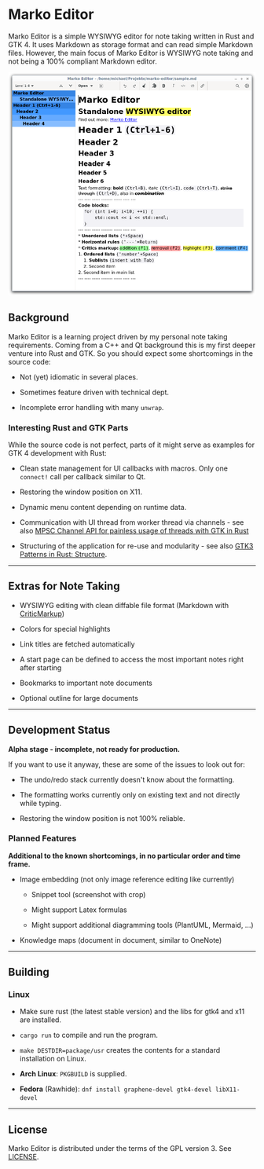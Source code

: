 # Marko Editor

Marko Editor is a simple WYSIWYG editor for note taking written in Rust and GTK 4. It uses Markdown as storage format and can read simple Markdown files. However, the main focus of Marko Editor is WYSIWYG note taking and not being a 100% compliant Markdown editor.

![Marko Editor in link edit mode screenshot](./doc/marko-editor-screenshot.png?raw=true "Marko Editor in link edit mode")

## Background

Marko Editor is a learning project driven by my personal note taking requirements. Coming from a C++ and Qt background this is my first deeper venture into Rust and GTK. So you should expect some shortcomings in the source code:

* Not (yet) idiomatic in several places.

* Sometimes feature driven with technical dept.

* Incomplete error handling with many ``unwrap``.

### Interesting Rust and GTK Parts

While the source code is not perfect, parts of it might serve as examples for GTK 4 development with Rust:

* Clean state management for UI callbacks with macros. Only one ``connect!`` call per callback similar to Qt.

* Restoring the window position on X11.

* Dynamic menu content depending on runtime data.

* Communication with UI thread from worker thread via channels - see also [MPSC Channel API for painless usage of threads with GTK in Rust](https://coaxion.net/blog/2019/02/mpsc-channel-api-for-painless-usage-of-threads-with-gtk-in-rust/)

* Structuring of the application for re-use and modularity - see also [GTK3 Patterns in Rust: Structure](https://blog.samwhited.com/2019/02/gtk3-patterns-in-rust-structure/).

--- ---- ----- ------- ----- ---- ---

## Extras for Note Taking

* WYSIWYG editing with clean diffable file format (Markdown with [CriticMarkup](http://criticmarkup.com/))

* Colors for special highlights

* Link titles are fetched automatically

* A start page can be defined to access the most important notes right after starting

* Bookmarks to important note documents

* Optional outline for large documents

--- ---- ----- ------- ----- ---- ---

## Development Status

**Alpha stage - incomplete, not ready for production.**

If you want to use it anyway, these are some of the issues to look out for:

* The undo/redo stack currently doesn't know about the formatting.

* The formatting works currently only on existing text and not directly while typing.

* Restoring the window position is not 100% reliable.

### Planned Features

**Additional to the known shortcomings, in no particular order and time frame.**

* Image embedding (not only image reference editing like currently)

    * Snippet tool (screenshot with crop)

    * Might support Latex formulas

    * Might support additional diagramming tools (PlantUML, Mermaid, ...)

* Knowledge maps (document in document, similar to OneNote)

--- ---- ----- ------- ----- ---- ---

## Building

### Linux

* Make sure rust (the latest stable version) and the libs for gtk4 and x11 are installed.

* ``cargo run`` to compile and run the program.

* ``make DESTDIR=package/usr`` creates the contents for a standard installation on Linux.

* **Arch Linux**: ``PKGBUILD`` is supplied.

* **Fedora** (Rawhide): ``dnf install graphene-devel gtk4-devel libX11-devel``

--- ---- ----- ------- ----- ---- ---

## License

Marko Editor is distributed under the terms of the GPL version 3. See [LICENSE](LICENSE).
